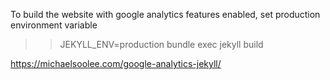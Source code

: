 To build the website with google analytics features enabled, set production environment variable

>> JEKYLL_ENV=production bundle exec jekyll build

https://michaelsoolee.com/google-analytics-jekyll/